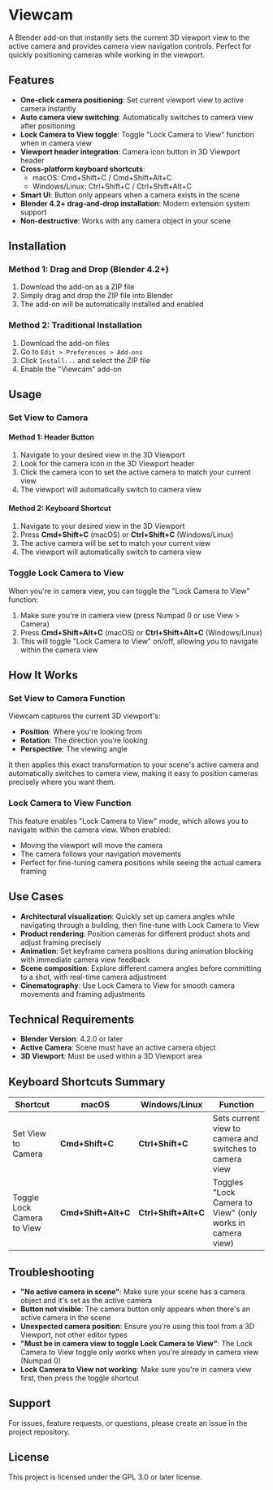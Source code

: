 # Viewcam

A Blender add-on that instantly sets the current 3D viewport view to the active camera and provides camera view navigation controls. Perfect for quickly positioning cameras while working in the viewport.

## Features

- **One-click camera positioning**: Set current viewport view to active camera instantly
- **Auto camera view switching**: Automatically switches to camera view after positioning
- **Lock Camera to View toggle**: Toggle "Lock Camera to View" function when in camera view
- **Viewport header integration**: Camera icon button in 3D Viewport header
- **Cross-platform keyboard shortcuts**: 
  - macOS: Cmd+Shift+C / Cmd+Shift+Alt+C
  - Windows/Linux: Ctrl+Shift+C / Ctrl+Shift+Alt+C
- **Smart UI**: Button only appears when a camera exists in the scene
- **Blender 4.2+ drag-and-drop installation**: Modern extension system support
- **Non-destructive**: Works with any camera object in your scene

## Installation

### Method 1: Drag and Drop (Blender 4.2+)
1. Download the add-on as a ZIP file
2. Simply drag and drop the ZIP file into Blender
3. The add-on will be automatically installed and enabled

### Method 2: Traditional Installation
1. Download the add-on files
2. Go to `Edit > Preferences > Add-ons`
3. Click `Install...` and select the ZIP file
4. Enable the "Viewcam" add-on

## Usage

### Set View to Camera

#### Method 1: Header Button
1. Navigate to your desired view in the 3D Viewport
2. Look for the camera icon in the 3D Viewport header
3. Click the camera icon to set the active camera to match your current view
4. The viewport will automatically switch to camera view

#### Method 2: Keyboard Shortcut
1. Navigate to your desired view in the 3D Viewport
2. Press **Cmd+Shift+C** (macOS) or **Ctrl+Shift+C** (Windows/Linux)
3. The active camera will be set to match your current view
4. The viewport will automatically switch to camera view

### Toggle Lock Camera to View

When you're in camera view, you can toggle the "Lock Camera to View" function:

1. Make sure you're in camera view (press Numpad 0 or use View > Camera)
2. Press **Cmd+Shift+Alt+C** (macOS) or **Ctrl+Shift+Alt+C** (Windows/Linux)
3. This will toggle "Lock Camera to View" on/off, allowing you to navigate within the camera view

## How It Works

### Set View to Camera Function
Viewcam captures the current 3D viewport's:
- **Position**: Where you're looking from
- **Rotation**: The direction you're looking
- **Perspective**: The viewing angle

It then applies this exact transformation to your scene's active camera and automatically switches to camera view, making it easy to position cameras precisely where you want them.

### Lock Camera to View Function
This feature enables "Lock Camera to View" mode, which allows you to navigate within the camera view. When enabled:
- Moving the viewport will move the camera
- The camera follows your navigation movements
- Perfect for fine-tuning camera positions while seeing the actual camera framing

## Use Cases

- **Architectural visualization**: Quickly set up camera angles while navigating through a building, then fine-tune with Lock Camera to View
- **Product rendering**: Position cameras for different product shots and adjust framing precisely
- **Animation**: Set keyframe camera positions during animation blocking with immediate camera view feedback
- **Scene composition**: Explore different camera angles before committing to a shot, with real-time camera adjustment
- **Cinematography**: Use Lock Camera to View for smooth camera movements and framing adjustments

## Technical Requirements

- **Blender Version**: 4.2.0 or later
- **Active Camera**: Scene must have an active camera object
- **3D Viewport**: Must be used within a 3D Viewport area

## Keyboard Shortcuts Summary

| Shortcut | macOS | Windows/Linux | Function |
|----------|--------|---------------|----------|
| Set View to Camera | **Cmd+Shift+C** | **Ctrl+Shift+C** | Sets current view to camera and switches to camera view |
| Toggle Lock Camera to View | **Cmd+Shift+Alt+C** | **Ctrl+Shift+Alt+C** | Toggles "Lock Camera to View" (only works in camera view) |

## Troubleshooting

- **"No active camera in scene"**: Make sure your scene has a camera object and it's set as the active camera
- **Button not visible**: The camera button only appears when there's an active camera in the scene
- **Unexpected camera position**: Ensure you're using this tool from a 3D Viewport, not other editor types
- **"Must be in camera view to toggle Lock Camera to View"**: The Lock Camera to View toggle only works when you're already in camera view (Numpad 0)
- **Lock Camera to View not working**: Make sure you're in camera view first, then press the toggle shortcut

## Support

For issues, feature requests, or questions, please create an issue in the project repository.

## License

This project is licensed under the GPL 3.0 or later license.